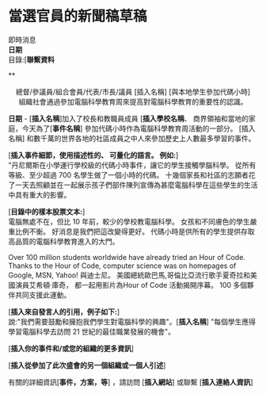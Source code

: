 

# 當選官員的新聞稿草稿

即時消息  
**日期**  
目錄:[**聯繫資料**  
  


**

<center>
  總督/參議員/組合會員/代表/市長/議員 [插入名稱] [與本地學生參加代碼小時]</strong> <br /> 組織社會通過參加電腦科學教育周來提高對電腦科學教育的重要性的認識。
</center>

  
  
</p> 

**日期** - [**插入名稱**]加入了校長和教職員成員 [**插入學校名稱**、 商界領袖和當地的家庭，今天為了[**事件名稱**] 參加代碼小時作為電腦科學教育周活動的一部分。 [插入名稱] 和數千萬的世界各地的社區成員之中人來參加歷史上人數最多學習的事件。

[**插入事件細節，使用描述性的、 可量化的語言。 例如:**]   
"丹尼爾斯在小學運行學校級的代碼小時事件，讓它的學生接觸學腦科學。 從所有等級、至少超過 700 名學生做了一個小時的代碼。 十幾個家長和社區的志願者花了一天去照顧並在一起展示孩子們部件陳列宣傳為甚麼電腦科學在這些學生的生活中具有重大的影響。

[**目錄中的樣本股票文本:**]   
電腦無處不在，但比 10 年前，較少的學校教電腦科學。 女孩和不同膚色的學生嚴重比例不衡。 好消息是我們把這改變得更好。 代碼小時是供所有的學生提供存取高品質的電腦科學教育進入的大門。

Over 100 million students worldwide have already tried an Hour of Code. Thanks to the Hour of Code, computer science was on homepages of Google, MSN, Yahoo! 與迪士尼。 美國總統歐巴馬,哥倫比亞流行歌手夏奇拉和美國演員艾希頓·庫奇， 都一起用影片為Hour of Code 活動揭開序幕。 100 多個夥伴共同支援此運動。

[**插入來自發言人的引用，例子如下:**]   
說:"我們需要鼓勵和擁抱我們學生對電腦科學的興趣"。[**插入名稱**] "每個學生應得學習電腦科學去訪問 21 世紀的最佳職業發展的機會"。

[**插入你的事件和/或您的組織的更多資訊**]

[**插入從參加了此次盛會的另一個組織或一個人引述**]

有關的詳細資訊[**事件，方案，等**] ，請訪問 [**插入網站**] 或聯繫 [**插入連絡人資訊**]
